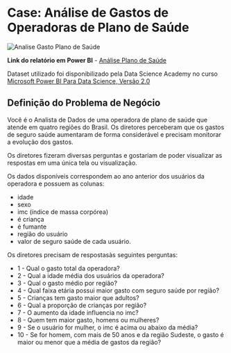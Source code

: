 # Case: Análise de Gastos de Operadoras de Plano de Saúde
 ![Analise Gasto Plano de Saúde](https://user-images.githubusercontent.com/104173188/200059573-6120ba59-44c1-400a-8109-226bc954a3b1.jpeg)

 **Link do relatório em Power BI** - [Análise Plano de Saúde](https://app.powerbi.com/view?r=eyJrIjoiZTMwYTliYjYtY2JkMy00MTc3LTkzZmQtMWM4OWI3NmNkZTgwIiwidCI6ImMxNDA5NGQwLTA0ZTMtNGM2YS1iMTM0LTg4ZTUxZDMwOWZmYyJ9&pageName=ReportSection)


 Dataset utilizado foi disponibilizado pela Data Science Academy no curso [Microsoft Power BI Para Data Science, Versão 2.0](https://www.datascienceacademy.com.br/course/microsoft-power-bi-para-data-science)

 ## Definição do Problema de Negócio
   Você é o Analista de Dados de uma operadora de plano de saúde que atende em quatro regiões do Brasil. Os diretores perceberam que os gastos de seguro saúde aumentaram de forma considerável e precisam monitorar a evolução dos gastos.

   Os diretores fizeram diversas perguntas e gostariam de poder visualizar as respostas em uma única tela ou visualização.

   Os dados disponíveis correspondem ao ano anterior dos usuários da operadora e possuem as colunas:
   - idade
   - sexo    
   - imc (índice de massa corpórea)
   - é criança
   - é  fumante
   - região  do  usuário  
   - valor de seguro saúde de cada usuário. 

   Os diretores precisam de respostasàs seguintes perguntas:

   - 1 - Qual o gasto total da operadora?
   - 2 - Qual a idade média dos usuários da operadora?
   - 3 - Qual o gasto médio por região?
   - 4 - Qual faixa etária possui maior gasto com seguro saúde por região?
   - 5 - Crianças tem gasto maior que adultos?
   - 6 - Qual a proporção de crianças por região?
   - 7 - O aumento da idade influencia no imc?
   - 8 - Quem tem maior gasto, homens ou mulheres?
   - 9 - Se o usuário for mulher, o imc é acima ou abaixo da média?
   - 10 - Se for homem, com mais de 50 anos e da região Sudeste, o gasto é maior ou menor que a média de gastos da região?

